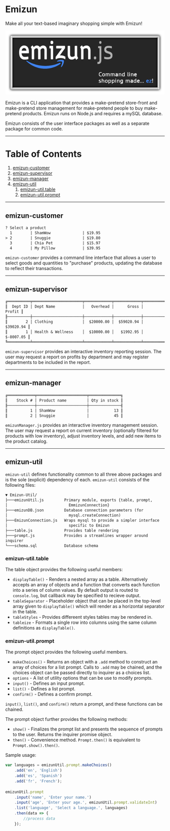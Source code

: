 # Emizun

Make all your text-based imaginary shopping simple with Emizun!

![Emizun.js - Command-line shopping made ez!](/images/logo.png)

Emizun is a CLI application that provides a make-pretend store-front and make-pretend store management for make-pretend people to buy make-pretend products. Emizun runs on Node.js and requires a mySQL database.

Emizun consists of the user interface packages as well as a separate package for common code.

---

# Table of Contents
1. [emizun-customer](#emizun-customer)
2. [emizun-supervisor](#emizun-supervisor)
3. [emizun-manager](#emizun-manager)
4. [emizun-util](#emizun-util)
    1. [emizun-util.table](#emizun-utiltable)
    2. [emizun-util.prompt](#emizun-utilprompt)

---    
## emizun-customer
```
? Select a product
  1        | ShamWow              | $19.95
> 2        | Snuggie              | $19.80
  3        | Chia Pet             | $15.97
  4        | My Pillow            | $39.95
```
`emizun-customer` provides a command line interface that allows a user to select goods and quantities to "purchase" products, updating the database to reflect their transactions.

---

## emizun-supervisor
```
╔══════════╤══════════════════════╤════════════╤════════════╤════════════╗
║  Dept ID │ Dept Name            │   Overhead │      Gross │     Profit ║
╟──────────┼──────────────────────┼────────────┼────────────┼────────────╢
║        2 │ Clothing             │  $20000.00 │  $59020.94 │  $39020.94 ║
║        1 │ Health & Wellness    │  $10000.00 │   $1992.95 │  $-8007.05 ║
╚══════════╧══════════════════════╧════════════╧════════════╧════════════╝
```
`emizun-supervisor` provides an interactive inventory reporting session. The user may request a report on profits by department and may register departments to be included in the report.

---
## emizun-manager
```
╔════════════╤══════════════════════╤══════════════╗
║    Stock # │ Product name         │ Qty in stock ║
╟────────────┼──────────────────────┼──────────────╢
║          1 │ ShamWow              │           13 ║
║          2 │ Snuggie              │           45 ║
```
`emizunManager.js` provides an interactive inventory management session. The user may request a report on current inventory (optionally filtered for products with low inventory), adjust inventory levels, and add new items to the product catalog.

---
## emizun-util
`emizun-util` defines functionality common to all three above packages and is the sole (explicit) dependency of each. `emizun-util` consists of the following files:
```
▼ Emizun-Util/
├───emizunUtil.js         Primary module, exports {table, prompt, 
│                           EmmizunConnection}
├───emizunDB.json         Database connection parameters (for 
│                           mysql.createConnection)
├───EmizunConnection.js   Wraps mysql to provide a simpler interface 
│                           specific to Emizun
├───table.js              Provides table rendering
├───prompt.js             Provides a streamlines wrapper around inquirer
└───schema.sql            Database schema
```

### emizun-util.table
The table object provides the following useful members:
 * `displayTable()` - Renders a nested array as a table. Alternatively accepts an array of objects and a function that converts each function into a series of column values. By default output is routed to `console.log`, but callback may be specified to recieve output.
 * `tableSeparator` - Placeholder object that can be placed in the top-level array given to `displayTable()` which will render as a horizontal separator in the table.
 * `tableStyles` - Provides differeent styles tables may be rendered in.
 * `tableize` - Formats a single row into columns using the same column definitions as `displayTable()`.

### emizun-util.prompt
The prompt object provides the following useful members.
 * `makeChoices()` - Returns an object with a `.add` method to construct an array of choices for a list prompt. Calls to `.add` may be chained, and the choices object can be passed directly to inquirer as a choices list.
 * `options` - A list of utility options that can be use to modify prompts.
 * `input()` - Defines an input prompt.
 * `list()` - Defines a list prompt.
 * `confirm()` - Defines a confirm prompt.

`input()`, `list()`, and `confirm()` return a prompt, and these functions can be chained. 

The prompt object further provides the following methods:
 * `show()` - Finalizes the prompt list and presents the sequence of prompts to the user. Returns the inquirer promise object.
 * `then()` - Convenience method. `Prompt.then()` is equivalent to `Prompt.show().then()`.

Sample usage:
```javascript
var languages = emizunUtil.prompt.makeChoices()
    .add('en', 'English')
    .add('es', 'Spanish')
    .add('fr', 'French');
    
emizunUtil.prompt
    .input('name', 'Enter your name.')
    .input('age', 'Enter your age.', emizunUtil.prompt.validateInt)
    .list('language', 'Select a language.', languages)
    .then(data => {
        //process data
    });
```